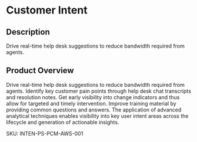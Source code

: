 #  Customer Intent

## Description
Drive real-time help desk suggestions to reduce bandwidth required from agents.

## Product Overview
Drive real-time help desk suggestions to reduce bandwidth required from agents. Identify key customer pain points through help desk chat transcripts and resolution notes. Get early visibility into change indicators and thus allow for targeted and timely intervention. Improve training material by providing common questions and answers. The application of advanced analytical techniques enables visibility into key user intent areas across the lifecycle and generation of actionable insights.

SKU: INTEN-PS-PCM-AWS-001

